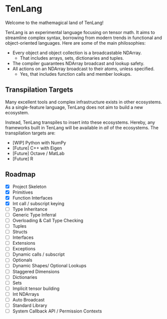 # TenLang

Welcome to the mathemagical land of TenLang! 

TenLang is an experimental language focusing on tensor math. It aims to streamline complex syntax, borrowing from modern trends in functional and object-oriented languages. Here are some of the main philosophies:

- Every object and object collection is a broadcastable NDArray.
  - That includes arrays, sets, dictionaries and tuples.
- The compiler guarantees NDArray broadcast and lookup safety.
- All actions on an NDArray broadcast to their atoms, unless specified.
  - Yes, that includes function calls and member lookups.

## Transpilation Targets

Many excellent tools and complex infrastructure exists in other ecosystems. As a single-feature language, TenLang does not aim to build a new ecosystem.

Instead, TenLang transpiles to insert into these ecosystems. Hereby, any frameworks built in TenLang will be available in *all* of the ecosystems. The transpilation targets are:

* [WIP] Python with NumPy
* [Future] C++ with Eigen
* [Future] Octave / MatLab
* [Future] R

## Roadmap

- [x] Project Skeleton
- [x] Primitives
- [x] Function Interfaces
- [x] Int call / subscript keying
- [ ] Type Inheritance
- [ ] Generic Type Inferral
- [ ] Overloading & Call Type Checking
- [ ] Tuples
- [ ] Structs
- [ ] Interfaces
- [ ] Extensions
- [ ] Exceptions
- [ ] Dynamic calls / subscript
- [ ] Optionals
- [ ] Dynamic Shapes/ Optional Lookups
- [ ] Staggered Dimensions
- [ ] Dictionaries
- [ ] Sets
- [ ] Implicit tensor building
- [ ] Int NDArrays
- [ ] Auto Broadcast
- [ ] Standard Library
- [ ] System Callback API / Permission Contexts
